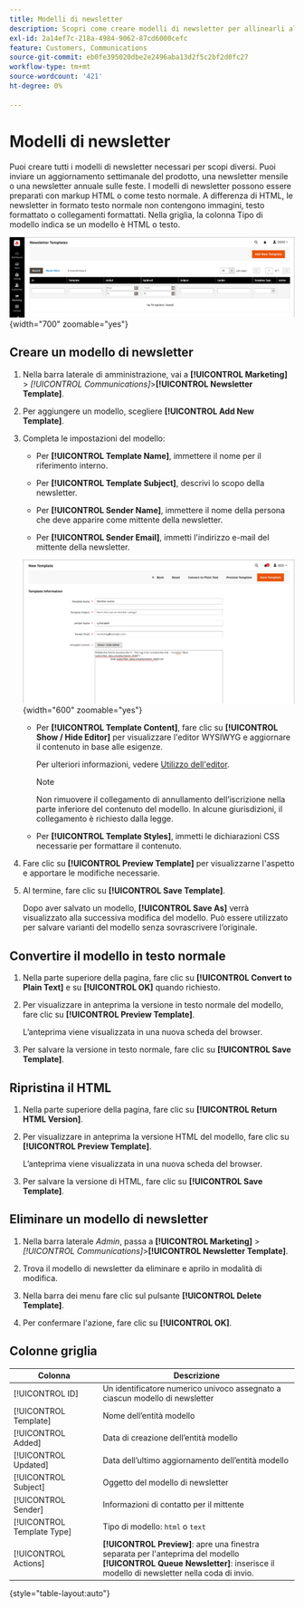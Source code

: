 ```yaml
---
title: Modelli di newsletter
description: Scopri come creare modelli di newsletter per allinearli alla tua strategia di comunicazione.
exl-id: 2a14ef7c-218a-4984-9062-87cd6000cefc
feature: Customers, Communications
source-git-commit: eb0fe395020dbe2e2496aba13d2f5c2bf2d0fc27
workflow-type: tm+mt
source-wordcount: '421'
ht-degree: 0%

---
```


# Modelli di newsletter

Puoi creare tutti i modelli di newsletter necessari per scopi diversi. Puoi inviare un aggiornamento settimanale del prodotto, una newsletter mensile o una newsletter annuale sulle feste. I modelli di newsletter possono essere preparati con markup HTML o come testo normale. A differenza di HTML, le newsletter in formato testo normale non contengono immagini, testo formattato o collegamenti formattati. Nella griglia, la colonna Tipo di modello indica se un modello è HTML o testo.

![Modelli newsletter - aggiungi alla coda newsletter](./assets/newsletter-templates-grid.png){width="700" zoomable="yes"}

## Creare un modello di newsletter

1. Nella barra laterale di amministrazione, vai a **[!UICONTROL Marketing]** > _[!UICONTROL Communications]_>**[!UICONTROL Newsletter Template]**.

1. Per aggiungere un modello, scegliere **[!UICONTROL Add New Template]**.

1. Completa le impostazioni del modello:

   - Per **[!UICONTROL Template Name]**, immettere il nome per il riferimento interno.

   - Per **[!UICONTROL Template Subject]**, descrivi lo scopo della newsletter.

   - Per **[!UICONTROL Sender Name]**, immettere il nome della persona che deve apparire come mittente della newsletter.

   - Per **[!UICONTROL Sender Email]**, immetti l&#39;indirizzo e-mail del mittente della newsletter.

   ![Informazioni sul modello di newsletter](./assets/newsletter-template-information2.png){width="600" zoomable="yes"}

   - Per **[!UICONTROL Template Content]**, fare clic su **[!UICONTROL Show / Hide Editor]** per visualizzare l&#39;editor WYSIWYG e aggiornare il contenuto in base alle esigenze.

     Per ulteriori informazioni, vedere [Utilizzo dell&#39;editor](../content-design/editor.md).

     >[!NOTE]
     >
     >Non rimuovere il collegamento di annullamento dell’iscrizione nella parte inferiore del contenuto del modello. In alcune giurisdizioni, il collegamento è richiesto dalla legge.

   - Per **[!UICONTROL Template Styles]**, immetti le dichiarazioni CSS necessarie per formattare il contenuto.

1. Fare clic su **[!UICONTROL Preview Template]** per visualizzarne l&#39;aspetto e apportare le modifiche necessarie.

1. Al termine, fare clic su **[!UICONTROL Save Template]**.

   Dopo aver salvato un modello, **[!UICONTROL Save As]** verrà visualizzato alla successiva modifica del modello. Può essere utilizzato per salvare varianti del modello senza sovrascrivere l’originale.

## Convertire il modello in testo normale

1. Nella parte superiore della pagina, fare clic su **[!UICONTROL Convert to Plain Text]** e su **[!UICONTROL OK]** quando richiesto.

1. Per visualizzare in anteprima la versione in testo normale del modello, fare clic su **[!UICONTROL Preview Template]**.

   L’anteprima viene visualizzata in una nuova scheda del browser.

1. Per salvare la versione in testo normale, fare clic su **[!UICONTROL Save Template]**.

## Ripristina il HTML

1. Nella parte superiore della pagina, fare clic su **[!UICONTROL Return HTML Version]**.  

1. Per visualizzare in anteprima la versione HTML del modello, fare clic su **[!UICONTROL Preview Template]**.

   L’anteprima viene visualizzata in una nuova scheda del browser.

1. Per salvare la versione di HTML, fare clic su **[!UICONTROL Save Template]**.

## Eliminare un modello di newsletter

1. Nella barra laterale _Admin_, passa a **[!UICONTROL Marketing]** > _[!UICONTROL Communications]_>**[!UICONTROL Newsletter Template]**.

1. Trova il modello di newsletter da eliminare e aprilo in modalità di modifica.

1. Nella barra dei menu fare clic sul pulsante **[!UICONTROL Delete Template]**.

1. Per confermare l&#39;azione, fare clic su **[!UICONTROL OK]**.

## Colonne griglia

| Colonna | Descrizione |
|--- |--- |
| [!UICONTROL ID] | Un identificatore numerico univoco assegnato a ciascun modello di newsletter |
| [!UICONTROL Template] | Nome dell’entità modello |
| [!UICONTROL Added] | Data di creazione dell’entità modello |
| [!UICONTROL Updated] | Data dell’ultimo aggiornamento dell’entità modello |
| [!UICONTROL Subject] | Oggetto del modello di newsletter |
| [!UICONTROL Sender] | Informazioni di contatto per il mittente |
| [!UICONTROL Template Type] | Tipo di modello: `html` o `text` |
| [!UICONTROL Actions] | **[!UICONTROL Preview]**: apre una finestra separata per l&#39;anteprima del modello <br>**[!UICONTROL Queue Newsletter]**: inserisce il modello di newsletter nella coda di invio. |

{style="table-layout:auto"}
